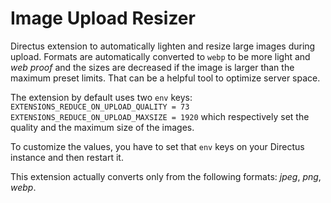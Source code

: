 # Image Upload Resizer

Directus extension to automatically lighten and resize large images during upload.
Formats are automatically converted to `webp` to be more light and _web proof_ and the sizes are decreased if the image is larger than the maximum preset limits.
That can be a helpful tool to optimize server space.

The extension by default uses two `env` keys:
`EXTENSIONS_REDUCE_ON_UPLOAD_QUALITY = 73`
`EXTENSIONS_REDUCE_ON_UPLOAD_MAXSIZE = 1920`
which respectively set the quality and the maximum size of the images.

To customize the values, you have to set that `env` keys on your Directus instance and then restart it.

This extension actually converts only from the following formats: _jpeg_, _png_, _webp_.
